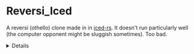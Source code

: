 # Reversi_Iced
A reversi (othello) clone made in in [iced-rs](https://github.com/iced-rs/iced). It doesn't run particularly well (the computer opponent might be sluggish sometimes). Too bad.
<details>Also, I totally stole their custom circle widget.</details>
